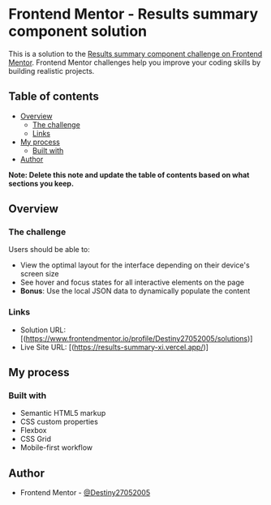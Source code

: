 # Frontend Mentor - Results summary component solution

This is a solution to the [Results summary component challenge on Frontend Mentor](https://www.frontendmentor.io/challenges/results-summary-component-CE_K6s0maV). Frontend Mentor challenges help you improve your coding skills by building realistic projects. 

## Table of contents

- [Overview](#overview)
  - [The challenge](#the-challenge)
  - [Links](#links)
- [My process](#my-process)
  - [Built with](#built-with)
- [Author](#author)

**Note: Delete this note and update the table of contents based on what sections you keep.**

## Overview

### The challenge

Users should be able to:

- View the optimal layout for the interface depending on their device's screen size
- See hover and focus states for all interactive elements on the page
- **Bonus**: Use the local JSON data to dynamically populate the content

### Links

- Solution URL: [(https://www.frontendmentor.io/profile/Destiny27052005/solutions)]
- Live Site URL: [(https://results-summary-xi.vercel.app/)]

## My process

### Built with

- Semantic HTML5 markup
- CSS custom properties
- Flexbox
- CSS Grid
- Mobile-first workflow

## Author

- Frontend Mentor - [@Destiny27052005](https://www.frontendmentor.io/profile/Destiny27052005)
